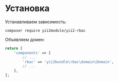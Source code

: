 Установка
===

Устанавливаем зависимость:

```
composer require yii2module/yii2-rbac
```

Объявляем домен:

```php
return [
	'components' => [
		// ...
		'rbac' => 'yii2bundle\rbac\domain\Domain',
		// ...
	],
];
```
